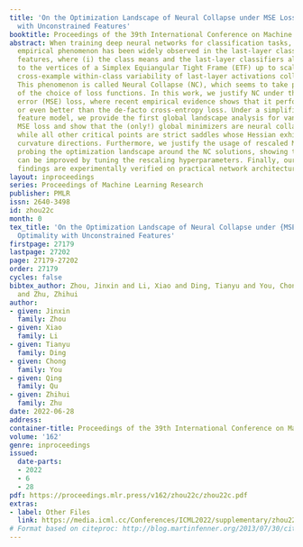 ```yaml
---
title: 'On the Optimization Landscape of Neural Collapse under MSE Loss: Global Optimality
  with Unconstrained Features'
booktitle: Proceedings of the 39th International Conference on Machine Learning
abstract: When training deep neural networks for classification tasks, an intriguing
  empirical phenomenon has been widely observed in the last-layer classifiers and
  features, where (i) the class means and the last-layer classifiers all collapse
  to the vertices of a Simplex Equiangular Tight Frame (ETF) up to scaling, and (ii)
  cross-example within-class variability of last-layer activations collapses to zero.
  This phenomenon is called Neural Collapse (NC), which seems to take place regardless
  of the choice of loss functions. In this work, we justify NC under the mean squared
  error (MSE) loss, where recent empirical evidence shows that it performs comparably
  or even better than the de-facto cross-entropy loss. Under a simplified unconstrained
  feature model, we provide the first global landscape analysis for vanilla nonconvex
  MSE loss and show that the (only!) global minimizers are neural collapse solutions,
  while all other critical points are strict saddles whose Hessian exhibit negative
  curvature directions. Furthermore, we justify the usage of rescaled MSE loss by
  probing the optimization landscape around the NC solutions, showing that the landscape
  can be improved by tuning the rescaling hyperparameters. Finally, our theoretical
  findings are experimentally verified on practical network architectures.
layout: inproceedings
series: Proceedings of Machine Learning Research
publisher: PMLR
issn: 2640-3498
id: zhou22c
month: 0
tex_title: 'On the Optimization Landscape of Neural Collapse under {MSE} Loss: Global
  Optimality with Unconstrained Features'
firstpage: 27179
lastpage: 27202
page: 27179-27202
order: 27179
cycles: false
bibtex_author: Zhou, Jinxin and Li, Xiao and Ding, Tianyu and You, Chong and Qu, Qing
  and Zhu, Zhihui
author:
- given: Jinxin
  family: Zhou
- given: Xiao
  family: Li
- given: Tianyu
  family: Ding
- given: Chong
  family: You
- given: Qing
  family: Qu
- given: Zhihui
  family: Zhu
date: 2022-06-28
address:
container-title: Proceedings of the 39th International Conference on Machine Learning
volume: '162'
genre: inproceedings
issued:
  date-parts:
  - 2022
  - 6
  - 28
pdf: https://proceedings.mlr.press/v162/zhou22c/zhou22c.pdf
extras:
- label: Other Files
  link: https://media.icml.cc/Conferences/ICML2022/supplementary/zhou22c-supp.zip
# Format based on citeproc: http://blog.martinfenner.org/2013/07/30/citeproc-yaml-for-bibliographies/
---
```

